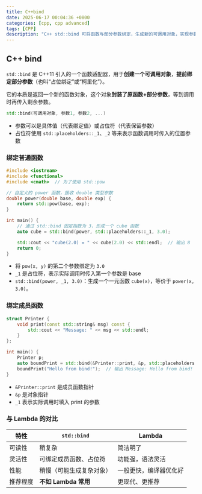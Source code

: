 ```yaml
---
title: C++bind
date: 2025-06-17 00:04:36 +0800
categories: [cpp, cpp advanced]
tags: [CPP]
description: "C++ std::bind 可将函数与部分参数绑定，生成新的可调用对象，实现参数预设、简化调用和延迟执行。"
---
```

## C++ bind

`std::bind` 是 C++11 引入的一个函数适配器，用于**创建一个可调用对象**，**提前绑定部分参数**（也叫“占位绑定”或“柯里化”）。

它的本质是返回一个新的函数对象，这个对象**封装了原函数+部分参数**，等到调用时再传入剩余参数。

```cpp
std::bind(可调用对象, 参数1, 参数2, ...)
```

- 参数可以是具体值（代表绑定值）或占位符（代表保留参数）
- 占位符使用 `std::placeholders::_1`、`_2` 等来表示函数调用时传入的位置参数

### 绑定普通函数

```cpp
#include <iostream>
#include <functional>
#include <cmath>  // 为了使用 std::pow

// 自定义的 power 函数，接收 double 类型参数
double power(double base, double exp) {
    return std::pow(base, exp);
}

int main() {
    // 通过 std::bind 固定指数为 3，形成一个 cube 函数
    auto cube = std::bind(power, std::placeholders::_1, 3.0);

    std::cout << "cube(2.0) = " << cube(2.0) << std::endl;  // 输出 8
    return 0;
}
```

- 将 `pow(x, y)` 的第二个参数绑定为 `3.0`
- `_1` 是占位符，表示实际调用时传入第一个参数是 base
- `std::bind(power, _1, 3.0)`：生成一个一元函数 `cube(x)`，等价于 `power(x, 3.0)`。

### 绑定成员函数

```cpp
struct Printer {
    void print(const std::string& msg) const {
        std::cout << "Message: " << msg << std::endl;
    }
};

int main() {
    Printer p;
    auto boundPrint = std::bind(&Printer::print, &p, std::placeholders::_1);
    boundPrint("Hello from bind!");  // 输出 Message: Hello from bind!
}
```

- `&Printer::print` 是成员函数指针
- `&p` 是对象指针
- `_1` 表示实际调用时填入 print 的参数

### 与 Lambda 的对比

| 特性     | `std::bind`              | Lambda                 |
| -------- | ------------------------ | ---------------------- |
| 可读性   | 稍复杂                   | 简洁明了               |
| 灵活性   | 可绑定成员函数、占位符   | 功能强，语法灵活       |
| 性能     | 稍慢（可能生成复杂对象） | 一般更快，编译器优化好 |
| 推荐程度 | **不如 Lambda 常用**     | 更现代、更推荐         |

